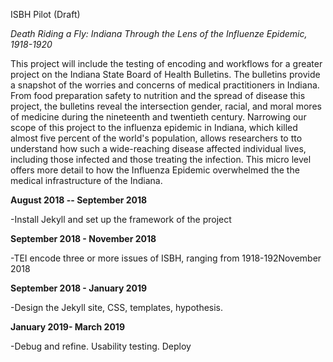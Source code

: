 ISBH Pilot (Draft)

*Death Riding a Fly: Indiana Through the Lens of the Influenze Epidemic, 1918-1920*

This project will include the testing of encoding and workflows for a greater project on the Indiana State Board of Health Bulletins. The bulletins provide a snapshot of the worries and concerns of medical practitioners in Indiana. From food preparation safety to nutrition and the spread of disease this project, the bulletins reveal the intersection gender, racial, and moral mores of medicine during the nineteenth and twentieth century. Narrowing our scope of this project to the influenza epidemic in Indiana, which killed almost five percent of the world's population, allows researchers to tto understand how such a wide-reaching disease affected individual lives, including those infected and those treating the infection. This micro level offers more detail  to how the Influenza Epidemic overwhelmed the the medical infrastructure of the Indiana. 

**August 2018 -- September 2018**

-Install Jekyll and set up the framework of the project

**September 2018 - November 2018**

-TEI encode three or more issues of ISBH, ranging from 1918-192November 2018 

**September 2018 - January 2019**

-Design the Jekyll site, CSS, templates, hypothesis. 

**January 2019- March 2019**

-Debug and refine. Usability testing. Deploy

